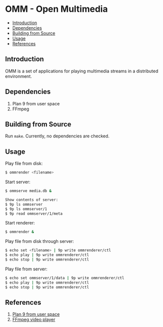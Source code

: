 # OMM - Open Multimedia

- [Introduction](https://github.com/captaingroove/omm-9p#introduction)
- [Dependencies](https://github.com/captaingroove/omm-9p#dependencies)
- [Building from Source](https://github.com/captaingroove/omm-9p#building-from-source)
- [Usage](https://github.com/captaingroove/omm-9p#usage)
- [References](https://github.com/captaingroove/omm-9p#references)

## Introduction

OMM is a set of applications for playing multimedia streams in a distributed environment.

## Dependencies

1. Plan 9 from user space
2. FFmpeg

## Building from Source

Run `make`. Currently, no dependencies are checked.

## Usage

Play file from disk:
```bash
$ ommrender <filename>
```

Start server:
```bash
$ ommserve media.db &
```

```bash
Show contents of server:
$ 9p ls ommserver
$ 9p ls ommserver/1
$ 9p read ommserver/1/meta
```

Start renderer:
```bash
$ ommrender &
```

Play file from disk through server:
```bash
$ echo set <filename> | 9p write ommrenderer/ctl
$ echo play | 9p write ommrenderer/ctl
$ echo stop | 9p write ommrenderer/ctl
```

Play file from server:
```bash
$ echo set ommserver/1/data | 9p write ommrenderer/ctl
$ echo play | 9p write ommrenderer/ctl
$ echo stop | 9p write ommrenderer/ctl
```

## References

1. [Plan 9 from user space](https://9fans.github.io/plan9port)
2. [FFmpeg video player](https://github.com/rambodrahmani/ffmpeg-video-player)
